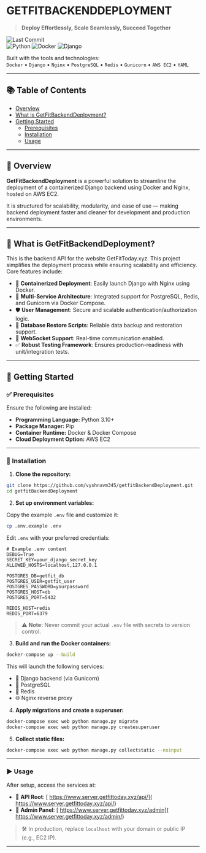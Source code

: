 # GETFITBACKENDDEPLOYMENT

> **Deploy Effortlessly, Scale Seamlessly, Succeed Together**

![Last Commit](https://img.shields.io/github/last-commit/vyshnavm345/getfitBackendDeployment)  
![Python](https://img.shields.io/badge/python-3.10%2B-blue) ![Docker](https://img.shields.io/badge/docker-✅-blue) ![Django](https://img.shields.io/badge/django-REST-green)

Built with the tools and technologies:  
`Docker` • `Django` • `Nginx` • `PostgreSQL` • `Redis` • `Gunicorn` • `AWS EC2` • `YAML`

---

## 📚 Table of Contents

- [Overview](#overview)
- [What is GetFitBackendDeployment?](#why-getfitbackenddeployment)
- [Getting Started](#getting-started)
  - [Prerequisites](#prerequisites)
  - [Installation](#installation)
  - [Usage](#usage)

---

## 🧭 Overview

**GetFitBackendDeployment** is a powerful solution to streamline the deployment of a containerized Django backend using Docker and Nginx, hosted on AWS EC2.

It is structured for scalability, modularity, and ease of use — making backend deployment faster and cleaner for development and production environments.

---

## 🚀 What is GetFitBackendDeployment?

This is the backend API for the website GetFitToday.xyz. This project simplifies the deployment process while ensuring scalability and efficiency. Core features include:

- 🚢 **Containerized Deployment**: Easily launch Django with Nginx using Docker.
- 🔄 **Multi-Service Architecture**: Integrated support for PostgreSQL, Redis, and Gunicorn via Docker Compose.
- 🛡️ **User Management**: Secure and scalable authentication/authorization logic.
- 💾 **Database Restore Scripts**: Reliable data backup and restoration support.
- 💬 **WebSocket Support**: Real-time communication enabled.
- ✅ **Robust Testing Framework**: Ensures production-readiness with unit/integration tests.

---

## 🏁 Getting Started

### ✅ Prerequisites

Ensure the following are installed:

- **Programming Language:** Python 3.10+
- **Package Manager:** Pip
- **Container Runtime:** Docker & Docker Compose
- **Cloud Deployment Option:** AWS EC2

---

### 🧰 Installation

1. **Clone the repository:**

```bash
git clone https://github.com/vyshnavm345/getfitBackendDeployment.git
cd getfitBackendDeployment
```

2. **Set up environment variables:**

Copy the example `.env` file and customize it:

```bash
cp .env.example .env
```

Edit `.env` with your preferred credentials:

```env
# Example .env content
DEBUG=True
SECRET_KEY=your_django_secret_key
ALLOWED_HOSTS=localhost,127.0.0.1

POSTGRES_DB=getfit_db
POSTGRES_USER=getfit_user
POSTGRES_PASSWORD=yourpassword
POSTGRES_HOST=db
POSTGRES_PORT=5432

REDIS_HOST=redis
REDIS_PORT=6379
```

> ⚠️ **Note:** Never commit your actual `.env` file with secrets to version control.

3. **Build and run the Docker containers:**

```bash
docker-compose up --build
```

This will launch the following services:

- 🚀 Django backend (via Gunicorn)
- 🐘 PostgreSQL
- 🔁 Redis
- 🌐 Nginx reverse proxy

4. **Apply migrations and create a superuser:**

```bash
docker-compose exec web python manage.py migrate
docker-compose exec web python manage.py createsuperuser
```

5. **Collect static files:**

```bash
docker-compose exec web python manage.py collectstatic --noinput
```

---

### ▶️ Usage

After setup, access the services at:

- 🧠 **API Root**: [
https://www.server.getfittoday.xyz/api/](
https://www.server.getfittoday.xyz/api/)
- 🔐 **Admin Panel**: [
https://www.server.getfittoday.xyz/admin](
https://www.server.getfittoday.xyz/admin/)

> 🛠️ In production, replace `localhost` with your domain or public IP (e.g., EC2 IP).

---
